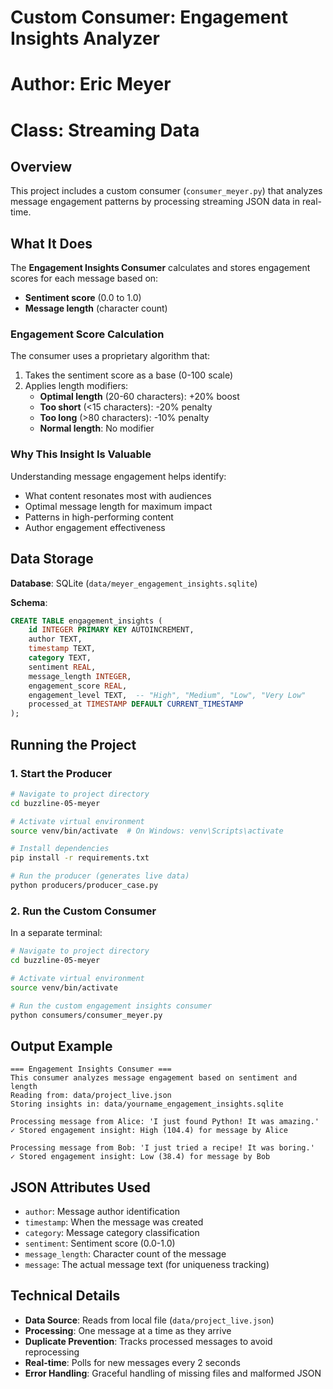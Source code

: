 # Custom Consumer: Engagement Insights Analyzer
# Author: Eric Meyer
# Class: Streaming Data

## Overview
This project includes a custom consumer (`consumer_meyer.py`) that analyzes message engagement patterns by processing streaming JSON data in real-time.

## What It Does
The **Engagement Insights Consumer** calculates and stores engagement scores for each message based on:
- **Sentiment score** (0.0 to 1.0)
- **Message length** (character count)

### Engagement Score Calculation
The consumer uses a proprietary algorithm that:
1. Takes the sentiment score as a base (0-100 scale)
2. Applies length modifiers:
   - **Optimal length** (20-60 characters): +20% boost
   - **Too short** (<15 characters): -20% penalty  
   - **Too long** (>80 characters): -10% penalty
   - **Normal length**: No modifier

### Why This Insight Is Valuable
Understanding message engagement helps identify:
- What content resonates most with audiences
- Optimal message length for maximum impact
- Patterns in high-performing content
- Author engagement effectiveness

## Data Storage
**Database**: SQLite (`data/meyer_engagement_insights.sqlite`)

**Schema**:
```sql
CREATE TABLE engagement_insights (
    id INTEGER PRIMARY KEY AUTOINCREMENT,
    author TEXT,
    timestamp TEXT,
    category TEXT,
    sentiment REAL,
    message_length INTEGER,
    engagement_score REAL,
    engagement_level TEXT,  -- "High", "Medium", "Low", "Very Low"
    processed_at TIMESTAMP DEFAULT CURRENT_TIMESTAMP
);
```

## Running the Project

### 1. Start the Producer
```bash
# Navigate to project directory
cd buzzline-05-meyer

# Activate virtual environment
source venv/bin/activate  # On Windows: venv\Scripts\activate

# Install dependencies
pip install -r requirements.txt

# Run the producer (generates live data)
python producers/producer_case.py
```

### 2. Run the Custom Consumer
In a separate terminal:
```bash
# Navigate to project directory
cd buzzline-05-meyer

# Activate virtual environment
source venv/bin/activate

# Run the custom engagement insights consumer
python consumers/consumer_meyer.py
```

## Output Example
```
=== Engagement Insights Consumer ===
This consumer analyzes message engagement based on sentiment and length
Reading from: data/project_live.json
Storing insights in: data/yourname_engagement_insights.sqlite

Processing message from Alice: 'I just found Python! It was amazing.'
✓ Stored engagement insight: High (104.4) for message by Alice

Processing message from Bob: 'I just tried a recipe! It was boring.'
✓ Stored engagement insight: Low (38.4) for message by Bob
```

## JSON Attributes Used
- `author`: Message author identification
- `timestamp`: When the message was created
- `category`: Message category classification
- `sentiment`: Sentiment score (0.0-1.0)
- `message_length`: Character count of the message
- `message`: The actual message text (for uniqueness tracking)

## Technical Details
- **Data Source**: Reads from local file (`data/project_live.json`)
- **Processing**: One message at a time as they arrive
- **Duplicate Prevention**: Tracks processed messages to avoid reprocessing
- **Real-time**: Polls for new messages every 2 seconds
- **Error Handling**: Graceful handling of missing files and malformed JSON